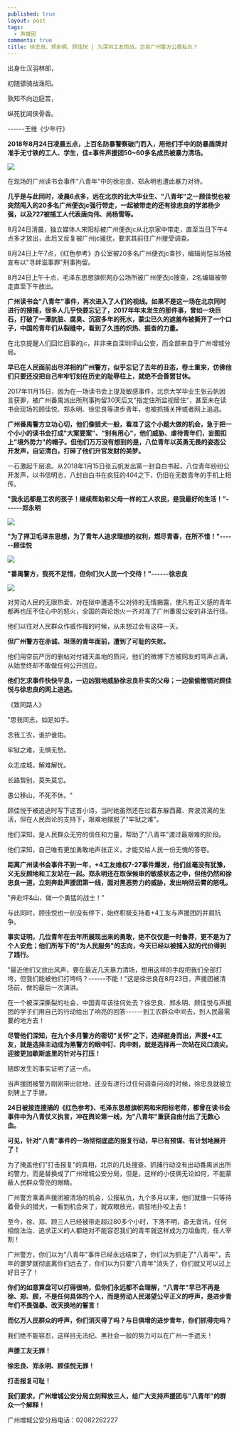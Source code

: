 ```yaml
---
published: true
layout: post
tags:
  - 声援团
comments: true
title: 徐忠良、郑永明、顾佳悦 | 为深圳工友而战，岂容广州警方公报私仇？
---
```


出身仕汉羽林郎，

初随骠骑战渔阳。

孰知不向边庭苦，

纵死犹闻侠骨香。

------王维《少年行》

**2018年8月24日凌晨五点，上百名防暴警察破门而入，用他们手中的防暴盾牌对准手无寸铁的工人、学生，佳±事件声援团50~60多名成员被暴力清场。**

![](https://photo.ishield.cn/pic/5b8457129dc6d68753386f88)

在现场的广州读书会事件"八青年"中的徐忠良、郑永明也遭此暴力对待。

**几乎是与此同时，凌晨6点多，远在北京的北大毕业生、"八青年"之一顾佳悦也被突然闯入的20多名广州便衣jc强行带走，一起被带走的还有徐忠良的学弟杨少强，以及727被捕工人代表唐向伟、尚杨雪等。**

8月24日清晨，独立媒体人宋阳标被广州便衣jc从北京家中带走，直至当日下午4点多才放出，此后又反复被广州jc骚扰，要求其前往广州接受调查。

8月24日上午7点，《红色参考》办公室被20多名广州便衣jc查抄，编辑尚恺当场被宣布以"寻衅滋事罪"刑事拘留。

8月24日上午十点，毛泽东思想旗帜网办公场所被广州便衣jc搜查，2名编辑被带走直至下午放出。

**广州读书会"八青年"事件，再次进入了人们的视线。如果不是这一场在北京同时进行的搜捕，很多人几乎快要忘记了，2017年年末发生的那件事，曾如一块巨石，打破了一潭肮脏、腐臭、沉寂多年的死水，蒙尘已久的遮羞布被撕开了一个口子，中国的青年们从裂缝中，看到了久违的炽热、振奋的力量。**

在北京提醒人们回忆旧事的jc，并非来自深圳坪山公安，而全部来自于广州增城分局。

**早已在人民面前出尽洋相的广州警方，似乎忘记了去年的丑态，卷土重来，仿佛他们只要还没把自己牢牢钉刻在历史的耻辱柱上，就绝不会善罢甘休。**

2017年11月15日，因为在一场读书会上提及敏感事件，北京大学毕业生张云帆因言获罪，被广州番禺派出所刑事拘留30天后又"指定住所监视居住"，甚至未在读书会现场的顾佳悦、郑永明、徐忠良等进步青年，也被抓捕关押或者网上追逃。

**广州番禺警方立功心切，他们像猎犬一般，看准了这个小题大做的机会，急于把一个小小的读书会打成"大案要案"、"别有用心"，他们威胁、虐待青年们，妄图扣上"境外势力"的帽子。但他们万万没有想到的是，八位青年以英勇无畏的姿态公开发声，自证清白，打碎了他们升官发财的美梦。**

一石激起千层浪。从2018年1月15日张云帆发出第一封自白书起，八位青年纷纷公开发声，以书信明志，八封自白书在疯狂的404之下，仍旧在无数青年的手机上相传。

**"我永远都是工农的孩子！继续帮助和父母一样的工人农民，是我最好的生活！"------郑永明**

![](https://photo.ishield.cn/pic/5b8458929dc6d68753386f8a)

**"为了捍卫毛泽东思想，为了青年人追求理想的权利，燃尽青春，在所不惜！"------顾佳悦**

![](https://photo.ishield.cn/pic/5b8459549dc6d68753386f8b)

**"番禺警方，我死不足惜，但你们欠人民一个交待！"------徐忠良**

![](https://photo.ishield.cn/pic/5b84599e9dc6d68753386f8d)


对劳动人民的无限热爱、对在狱中遭遇不公对待的无情揭露，使凡有正义感的青年都再也压不住心中的怒火，全国的舆论炮火一齐对准了广州番禺公安的非法行径。

他们以往对人民群众作威作福的时候，从未想过会有这样一天。

**但广州警方在赤诚、坦荡的青年面前，遭到了可耻的失败。**

他们用空前严厉的删帖对付铺天盖地的质问，他们的微博下方被网友的骂声占满，从始至终却不敢做任何公开回应。

**他们乞求事件快快平息，一边凶狠地威胁徐忠良朴实的父母；一边偷偷撤销对顾佳悦与徐忠良的网上追逃。**

《致同路人》

"思我同志，如足如手。

念我工农，谁护谁佑。

牢狱之难，无惧无愁。

众志成城，解难解忧。

长路暂别，莫失莫忘。

愚公移山，不死不休。"

顾佳悦于被追逃时写下这首小诗，当时她虽然还在过着东躲西藏、奔波流离的生活，但在人民舆论的支持下，艰难地摆脱了"牢狱之难"。

他们深知，是人民群众无穷的信任和力量，帮助了"八青年"渡过最艰难的阶段。

他们深知，自己唯有更加勇敢地声张正义，才能交给人民一份无愧的答卷。

**距离广州读书会事件不到一年，+4工友维权7-27事件爆发，他们丝毫没有犹豫，义无反顾地和工友站在一起。郑永明还在取保候审的敏感状态之中，但他仍然和徐忠良一道，立刻奔赴声援团第一线，面对黑恶势力的威胁，发出响彻云霄的怒吼。**

"奔赴坪&山，做一个勇猛的战士！"

与此同时，顾佳悦也一刻没有停下，始终积极支持着+4工友与声援团的并肩抗争。

**事实证明，几位青年在去年所展现出来的勇敢，绝不仅仅是一时鲁莽，更不是为了个人安危；他们所写下的"为人民服务"的志向，今天已经以被捕入狱的代价得到了践行。**

"最近他们又放出风声，要在最近几天暴力清场，想用这样的手段把我们全部打垮，但我们能被他们打垮吗？------不能！"这是徐忠良在8月23日，声援团被清场前，做的最后一次演讲。

在一个被深深撕裂的社会，中国青年该往何处去？徐忠良、郑永明、顾佳悦与声援团的学子们用自己的行动给出了响亮的回答------到工农群众中间去，到人民最需要的地方去！

**尽管他们深知，在九个多月警方的密切"关怀"之下，选择挺身而出，声援+4工友，就是选择主动成为黑警方的眼中钉、肉中刺，就是选择再一次站在风口浪尖，迎接更加歇斯底里的针对与打压！**

随即发生的事实证明了这一点。

当声援团被警方刚刚带出驻地，还没有进行过任何调查问询的时候，徐忠良就被立刻铐上了手镣。

**24日被接连搜捕的《红色参考》、毛泽东思想旗帜网和宋阳标老师，都曾在读书会事件中为八青仗义执言，冲在舆论第一线，为"八青年"重获自由付出了无数心血。**

**可见，针对"八青"事件的一场彻彻底底的报复行动，早已有预谋、有计划地展开了！**

为了掩盖他们"打击报复"的真相，北京的几处搜查、抓捕行动没有出动番禺派出所的警力，而是替换成了广州增城公安分局，但是，这样的小伎俩无论如何，不能蒙蔽人民群众雪亮的眼睛。

广州警方乘着声援团被清场的机会，公报私仇，九个多月以来，他们就像一只等待着骨头的猎犬，一看到机会来了，就双眼放光，疯狂地扑咬上去！

至今，徐、郑、顾三人已经被带走超过80多个小时，下落不明，杳无音讯，任何相信法治、追求正义的人都绝对不能容忍我们的青年就这样成为刀俎鱼肉，任人宰割！

广州警方，你们以为"八青年"事件已经永远结束了，你们以为抓走了"八青年"，去年的噩梦就彻底离你们远去了，你们以为只要"八青年"消失了，你们就又可以过上好日子了！

**你们的如意算盘可以打得很响，但你们永远都不会理解，"八青年"早已不再是徐、郑、顾，不是任何具体的个人，而是劳动人民渴望公平正义的呼声，是进步青年们不畏强暴、改天换地的誓言！**

**而亿万人民群众的呼声，你们消灭得了吗？与日俱增的进步青年，你们抓得完吗？**

我们绝不能容忍，这样目无法纪、黑社会一般的势力可以在广州一手遮天！

**声援工友无罪！**

**徐忠良、郑永明、顾佳悦无罪！**

**打击报复可耻！**

**我们要求，广州增城公安分局立刻释放三人，给广大支持声援团与"八青年"的群众一个解释！**


广州增城公安分局电话：02082262227
